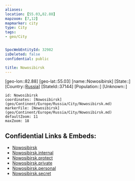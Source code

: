 ```yaml
---
aliases: 
location: [55.03,82.88]
mapzoom: [7,12] 
mapmarker: city 
type: City
tags:
- geo/City


SpocWebEntityId: 32982
isDeleted: false
confidential: public

title: Nowosibirsk
---
```

[geo-lon::82.88]
[geo-lat::55.03]
[name::Nowosibirsk]
[State::]
[Country::[Russia](geo/Continent/Europe/Russia.md)]
[StateId::37144]
[Population::]
[Unknown::]


```leaflet
id: Nowosibirsk
coordinates: [Nowosibirsk](geo/Continent/Europe/Russia/City/Nowosibirsk.md)
markerFile: [Nowosibirsk](geo/Continent/Europe/Russia/City/Nowosibirsk.md)
defaultZoom: 11 
maxZoom: 18
```


## Confidential Links & Embeds: 
- [Nowosibirsk](../../../../../../_public/geo/Continent/Europe/Russia/City/Nowosibirsk.md) 
- [Nowosibirsk.internal](../../../../../../_internal/geo/Continent/Europe/Russia/City/Nowosibirsk.internal.md) 
- [Nowosibirsk.protect](../../../../../../_protect/geo/Continent/Europe/Russia/City/Nowosibirsk.protect.md) 
- [Nowosibirsk.private](../../../../../../_private/geo/Continent/Europe/Russia/City/Nowosibirsk.private.md) 
- [Nowosibirsk.personal](../../../../../../_personal/geo/Continent/Europe/Russia/City/Nowosibirsk.personal.md) 
- [Nowosibirsk.secret](../../../../../../_secret/geo/Continent/Europe/Russia/City/Nowosibirsk.secret.md) 

